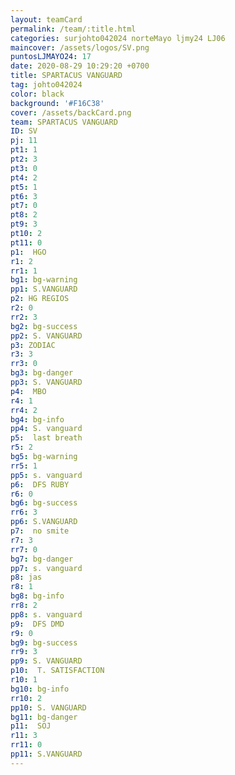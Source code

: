 ```yaml
---
layout: teamCard
permalink: /team/:title.html
categories: surjohto042024 norteMayo ljmy24 LJ06
maincover: /assets/logos/SV.png
puntosLJMAYO24: 17
date: 2020-08-29 10:29:20 +0700
title: SPARTACUS VANGUARD
tag: johto042024
color: black
background: '#F16C38'
cover: /assets/backCard.png
team: SPARTACUS VANGUARD
ID: SV
pj: 11
pt1: 1
pt2: 3
pt3: 0
pt4: 2
pt5: 1
pt6: 3
pt7: 0
pt8: 2
pt9: 3
pt10: 2
pt11: 0
p1:  HGO
r1: 2
rr1: 1
bg1: bg-warning
pp1: S.VANGUARD
p2: HG REGIOS
r2: 0
rr2: 3
bg2: bg-success
pp2: S. VANGUARD
p3: ZODIAC
r3: 3
rr3: 0
bg3: bg-danger
pp3: S. VANGUARD
p4:  MBO
r4: 1
rr4: 2
bg4: bg-info
pp4: S. vanguard
p5:  last breath
r5: 2
bg5: bg-warning
rr5: 1
pp5: s. vanguard
p6:  DFS RUBY
r6: 0
bg6: bg-success
rr6: 3
pp6: S.VANGUARD
p7:  no smite
r7: 3
rr7: 0
bg7: bg-danger
pp7: s. vanguard
p8: jas
r8: 1
bg8: bg-info
rr8: 2 
pp8: s. vanguard
p9:  DFS DMD
r9: 0
bg9: bg-success
rr9: 3
pp9: S. VANGUARD    
p10:  T. SATISFACTION
r10: 1
bg10: bg-info
rr10: 2
pp10: S. VANGUARD
bg11: bg-danger
p11:  SOJ
r11: 3
rr11: 0
pp11: S.VANGUARD
---
```




